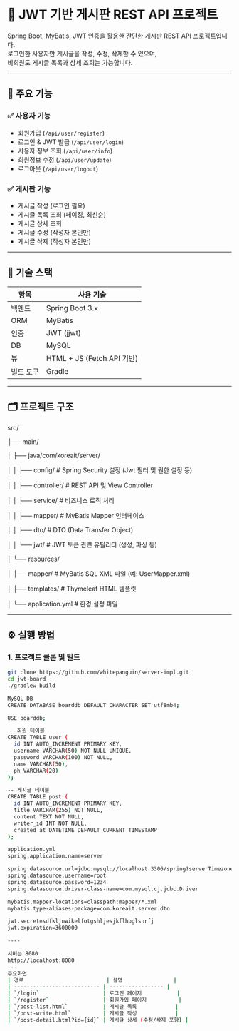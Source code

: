 # 📝 JWT 기반 게시판 REST API 프로젝트

Spring Boot, MyBatis, JWT 인증을 활용한 간단한 게시판 REST API 프로젝트입니다.  
로그인한 사용자만 게시글을 작성, 수정, 삭제할 수 있으며,  
비회원도 게시글 목록과 상세 조회는 가능합니다.

---

## 📌 주요 기능

### ✅ 사용자 기능
- 회원가입 (`/api/user/register`)
- 로그인 & JWT 발급 (`/api/user/login`)
- 사용자 정보 조회 (`/api/user/info`)
- 회원정보 수정 (`/api/user/update`)
- 로그아웃 (`/api/user/logout`)

### ✅ 게시판 기능
- 게시글 작성 (로그인 필요)
- 게시글 목록 조회 (페이징, 최신순)
- 게시글 상세 조회
- 게시글 수정 (작성자 본인만)
- 게시글 삭제 (작성자 본인만)

---

## 🧱 기술 스택

| 항목 | 사용 기술 |
|------|-----------|
| 백엔드 | Spring Boot 3.x |
| ORM | MyBatis |
| 인증 | JWT (jjwt) |
| DB | MySQL |
| 뷰 | HTML + JS (Fetch API 기반) |
| 빌드 도구 | Gradle |

---

## 🗂 프로젝트 구조

src/

├── main/

│   ├── java/com/koreait/server/

│   │   ├── config/         # Spring Security 설정 (Jwt 필터 및 권한 설정 등)

│   │   ├── controller/     # REST API 및 View Controller

│   │   ├── service/        # 비즈니스 로직 처리

│   │   ├── mapper/         # MyBatis Mapper 인터페이스

│   │   ├── dto/            # DTO (Data Transfer Object)

│   │   └── jwt/            # JWT 토큰 관련 유틸리티 (생성, 파싱 등)

│   └── resources/

│       ├── mapper/         # MyBatis SQL XML 파일 (예: UserMapper.xml)

│       ├── templates/      # Thymeleaf HTML 템플릿

│       └── application.yml # 환경 설정 파일


---

## ⚙️ 실행 방법

### 1. 프로젝트 클론 및 빌드

```bash
git clone https://github.com/whitepanguin/server-impl.git
cd jwt-board
./gradlew build

MySQL DB
CREATE DATABASE boarddb DEFAULT CHARACTER SET utf8mb4;

USE boarddb;

-- 회원 테이블
CREATE TABLE user (
  id INT AUTO_INCREMENT PRIMARY KEY,
  username VARCHAR(50) NOT NULL UNIQUE,
  password VARCHAR(100) NOT NULL,
  name VARCHAR(50),
  ph VARCHAR(20)
);

-- 게시글 테이블
CREATE TABLE post (
  id INT AUTO_INCREMENT PRIMARY KEY,
  title VARCHAR(255) NOT NULL,
  content TEXT NOT NULL,
  writer_id INT NOT NULL,
  created_at DATETIME DEFAULT CURRENT_TIMESTAMP
);

application.yml
spring.application.name=server

spring.datasource.url=jdbc:mysql://localhost:3306/spring?serverTimezone=Asia/Seoul&characterEncoding=UTF-8
spring.datasource.username=root
spring.datasource.password=1234
spring.datasource.driver-class-name=com.mysql.cj.jdbc.Driver

mybatis.mapper-locations=classpath:mapper/*.xml
mybatis.type-aliases-package=com.koreait.server.dto

jwt.secret=sdfkljnwikelfotgshljesjkflhoglsnrfj
jwt.expiration=3600000

----

서버는 8080
http://localhost:8080
---
주요화면
| 경로                          | 설명                |
| --------------------------- | ----------------- |
| `/login`                    | 로그인 페이지           |
| `/register`                 | 회원가입 페이지          |
| `/post-list.html`           | 게시글 목록            |
| `/post-write.html`          | 게시글 작성            |
| `/post-detail.html?id={id}` | 게시글 상세 (수정/삭제 포함) |

